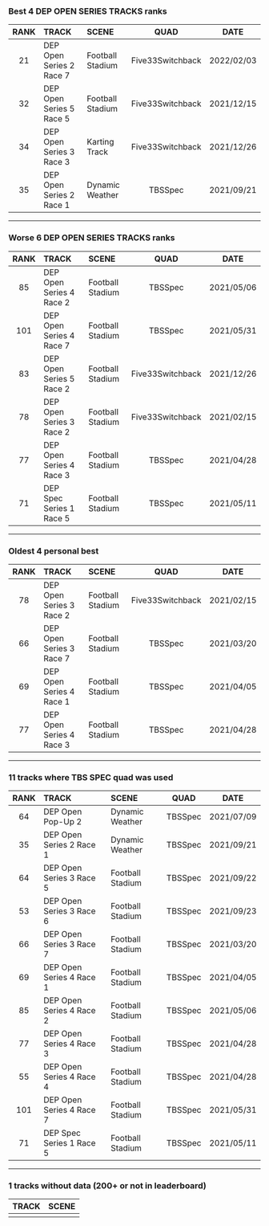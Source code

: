 ### Best 4 DEP OPEN SERIES TRACKS ranks
|RANK|TRACK|SCENE|QUAD|DATE|
|:---:|:---|:---|:---:|:---:|
|21|DEP Open Series 2 Race 7|Football Stadium|Five33Switchback|2022/02/03|
|32|DEP Open Series 5 Race 5|Football Stadium|Five33Switchback|2021/12/15|
|34|DEP Open Series 3 Race 3|Karting Track|Five33Switchback|2021/12/26|
|35|DEP Open Series 2 Race 1|Dynamic Weather|TBSSpec|2021/09/21|
---
### Worse 6 DEP OPEN SERIES TRACKS ranks
|RANK|TRACK|SCENE|QUAD|DATE|
|:---:|:---|:---|:---:|:---:|
|85|DEP Open Series 4 Race 2|Football Stadium|TBSSpec|2021/05/06|
|101|DEP Open Series 4 Race 7|Football Stadium|TBSSpec|2021/05/31|
|83|DEP Open Series 5 Race 2|Football Stadium|Five33Switchback|2021/12/26|
|78|DEP Open Series 3 Race 2|Football Stadium|Five33Switchback|2021/02/15|
|77|DEP Open Series 4 Race 3|Football Stadium|TBSSpec|2021/04/28|
|71|DEP Spec Series 1 Race 5|Football Stadium|TBSSpec|2021/05/11|
---
### Oldest 4 personal best
|RANK|TRACK|SCENE|QUAD|DATE|
|:---:|:---|:---|:---:|:---:|
|78|DEP Open Series 3 Race 2|Football Stadium|Five33Switchback|2021/02/15|
|66|DEP Open Series 3 Race 7|Football Stadium|TBSSpec|2021/03/20|
|69|DEP Open Series 4 Race 1|Football Stadium|TBSSpec|2021/04/05|
|77|DEP Open Series 4 Race 3|Football Stadium|TBSSpec|2021/04/28|
---
### 11 tracks where TBS SPEC quad was used
|RANK|TRACK|SCENE|QUAD|DATE|
|:---:|:---|:---|:---:|:---:|
|64|DEP Open Pop-Up 2|Dynamic Weather|TBSSpec|2021/07/09|
|35|DEP Open Series 2 Race 1|Dynamic Weather|TBSSpec|2021/09/21|
|64|DEP Open Series 3 Race 5|Football Stadium|TBSSpec|2021/09/22|
|53|DEP Open Series 3 Race 6|Football Stadium|TBSSpec|2021/09/23|
|66|DEP Open Series 3 Race 7|Football Stadium|TBSSpec|2021/03/20|
|69|DEP Open Series 4 Race 1|Football Stadium|TBSSpec|2021/04/05|
|85|DEP Open Series 4 Race 2|Football Stadium|TBSSpec|2021/05/06|
|77|DEP Open Series 4 Race 3|Football Stadium|TBSSpec|2021/04/28|
|55|DEP Open Series 4 Race 4|Football Stadium|TBSSpec|2021/04/28|
|101|DEP Open Series 4 Race 7|Football Stadium|TBSSpec|2021/05/31|
|71|DEP Spec Series 1 Race 5|Football Stadium|TBSSpec|2021/05/11|
---
### 1 tracks without data (200+ or not in leaderboard)
|TRACK|SCENE|
|:---|:---|
|||
